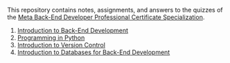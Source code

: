 This repository contains notes, assignments, and answers to the quizzes of the [Meta Back-End Developer Professional Certificate Specialization](https://www.coursera.org/professional-certificates/meta-back-end-developer).

1. [Introduction to Back-End Development](https://github.com/tphuvu/meta-back-end-developer/tree/main/1-introduction-to-back-end-development)
2. [Programming in Python](https://github.com/tphuvu/meta-back-end-developer/tree/main/2-programming-in-python)
3. [Introduction to Version Control](https://github.com/tphuvu/meta-back-end-developer/tree/main/3-introduction-to-version-control)
4. [Introduction to Databases for Back-End Development](https://github.com/tphuvu/meta-back-end-developer/tree/main/4-intro-to-databases-back-end-development)
